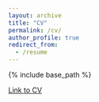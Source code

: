 ```yaml
---
layout: archive
title: "CV"
permalink: /cv/
author_profile: true
redirect_from:
  - /resume
---
```


{% include base_path %}

[Link to CV](/files/nirav_mehta_cv.pdf)
